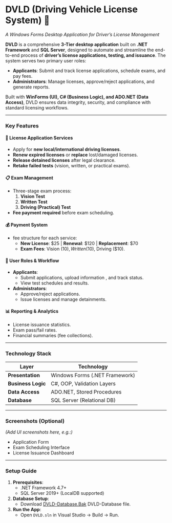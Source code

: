 # **DVLD (Driving Vehicle License System)**   🚗 
*A Windows Forms Desktop Application for Driver’s License Management*  

**DVLD** is a comprehensive **3-Tier desktop application** built on **.NET Framework** and **SQL Server**, designed to automate and streamline the end-to-end process of **driver’s license applications, testing, and issuance**. The system serves two primary user roles:  
- **Applicants**: Submit and track license applications, schedule exams, and pay fees.  
- **Administrators**: Manage licenses, approve/reject applications, and generate reports.  

Built with **WinForms (UI), C# (Business Logic), and ADO.NET (Data Access)**, DVLD ensures data integrity, security, and compliance with standard licensing workflows.  

---

### **Key Features**  

#### 📝 **License Application Services**  
- Apply for **new local/international driving licenses**.  
- **Renew expired licenses** or **replace** lost/damaged licenses.  
- **Release detained licenses** after legal clearance.  
- **Retake failed tests** (vision, written, or practical exams).  

#### 📋 **Exam Management**  
- Three-stage exam process:  
  1. **Vision Test**  
  2. **Written Test**  
  3. **Driving (Practical) Test**  
- **Fee payment required** before exam scheduling.  

#### 💰 **Payment System**  
- fee structure for each service:  
  - **New License**: $25 | **Renewal**: $120 | **Replacement**: $70  
  - **Exam Fees**: Vision ($10), Written ($10), Driving ($10).  

#### 👥 **User Roles & Workflow**  
- **Applicants**:  
  - Submit applications, upload information , and track status.  
  - View test schedules and results.  
- **Administrators**:  
  - Approve/reject applications.  
  - Issue licenses and manage detainments.    

#### 📊 **Reporting & Analytics**  
- License issuance statistics.  
- Exam pass/fail rates.  
- Financial summaries (fee collections).  

---

### **Technology Stack**  
| **Layer**         | **Technology**              |  
|--------------------|-----------------------------|  
| **Presentation**   | Windows Forms (.NET Framework) |  
| **Business Logic** | C#, OOP, Validation Layers  |  
| **Data Access**    | ADO.NET, Stored Procedures  |  
| **Database**       | SQL Server (Relational DB)  |  

---


### **Screenshots (Optional)**  
*(Add UI screenshots here, e.g.:)*  
- Application Form  
- Exam Scheduling Interface  
- License Issuance Dashboard  

---

### **Setup Guide**  
1. **Prerequisites**:  
   - .NET Framework 4.7+  
   - SQL Server 2019+ (LocalDB supported)  
2. **Database Setup**:  
   - Download [DVLD-Database.Bak]( https://github.com/Mhadi-1/Driving-Vehicle-License-System/tree/master/MyDVLDPorject/DataBaseBakUp)  DVLD-Database file.  
3. **Run the App**:  
   - Open `DVLD.sln` in Visual Studio → Build → Run.  
